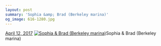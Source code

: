 ```yaml
---
layout: post
summary: 'Sophia &amp; Brad (Berkeley marina)'
og_image: 616-1280.jpg
---
```


<p>
  <time><a href="/616">April 12, 2017</a></time>
  <a href="/616"><img src="{{ site.assets_url }}/616-640.jpg" srcset="{{ site.assets_url }}/616-320.jpg 320w, {{ site.assets_url }}/616-640.jpg 640w, {{ site.assets_url }}/616-960.jpg 960w, {{ site.assets_url }}/616-1280.jpg 1280w" sizes="(min-width: 700px) 50vw, calc(100vw - 2rem)" alt="Sophia &amp; Brad (Berkeley marina)" /></a><span>Sophia &amp; Brad (Berkeley marina)</span>
</p>
